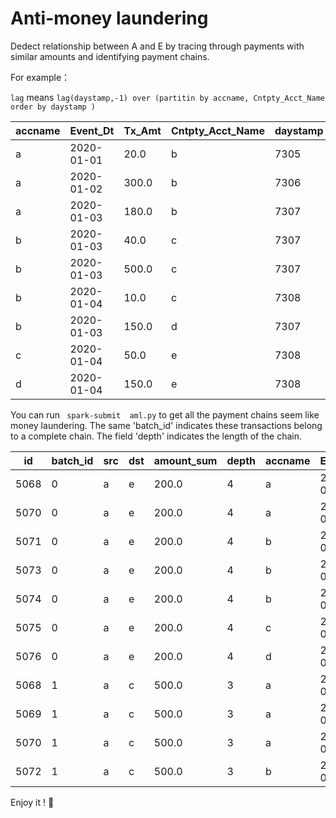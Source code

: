 # Anti-money laundering

Dedect relationship between A and E by tracing through payments with similar amounts and identifying payment chains.

For example：

`lag` means `lag(daystamp,-1) over (partitin by accname, Cntpty_Acct_Name order by daystamp )`
 
|accname|  Event_Dt|Tx_Amt|Cntpty_Acct_Name|daystamp|  id|     lag| 
 | ------- | ---------- | ------ | ---------------- | -------- | ---- | -------- | 
|      a|2020-01-01|  20.0|               b|    7305|5068|  7306.0|
|      a|2020-01-02| 300.0|               b|    7306|5069|  7307.0|  
|      a|2020-01-03| 180.0|               b|    7307|5070|Infinity| 
|      b|2020-01-03|  40.0|               c|    7307|5071|  7307.0|
|      b|2020-01-03| 500.0|               c|    7307|5072|  7308.0|  
|      b|2020-01-04|  10.0|               c|    7308|5073|Infinity| 
|      b|2020-01-03| 150.0|               d|    7307|5074|Infinity|
|      c|2020-01-04|  50.0|               e|    7308|5075|Infinity|
|      d|2020-01-04| 150.0|               e|    7308|5076|Infinity|

You can run
` spark-submit  aml.py`
to get all the payment chains seem like money laundering. The same 'batch_id' indicates these transactions belong to a complete chain. The field 'depth' indicates the length of the chain. 

 |  id|batch_id|src|dst|amount_sum|depth|accname|  Event_Dt|Tx_Amt|Cntpty_Acct_Name|
 | ---- | -------- | --- | --- | ---------- | ------ | ------- | ---------- | -------- | -------- |
|5068|       0|  a|  e|     200.0|     4|      a|2020-01-01|  20.0|               b|
|5070|       0|  a|  e|     200.0|     4|      a|2020-01-03| 180.0|               b|
|5071|       0|  a|  e|     200.0|     4|      b|2020-01-03|  40.0|               c|
|5073|       0|  a|  e|     200.0|     4|      b|2020-01-04|  10.0|               c|
|5074|       0|  a|  e|     200.0|     4|      b|2020-01-03| 150.0|               d|
|5075|       0|  a|  e|     200.0|     4|      c|2020-01-04|  50.0|               e|
|5076|       0|  a|  e|     200.0|     4|      d|2020-01-04| 150.0|               e|
|5068|       1|  a|  c|     500.0|     3|      a|2020-01-01|  20.0|               b|
|5069|       1|  a|  c|     500.0|     3|      a|2020-01-02| 300.0|               b|
|5070|       1|  a|  c|     500.0|     3|      a|2020-01-03| 180.0|               b|
|5072|       1|  a|  c|     500.0|     3|      b|2020-01-03| 500.0|               c|

Enjoy it ! 🤗
